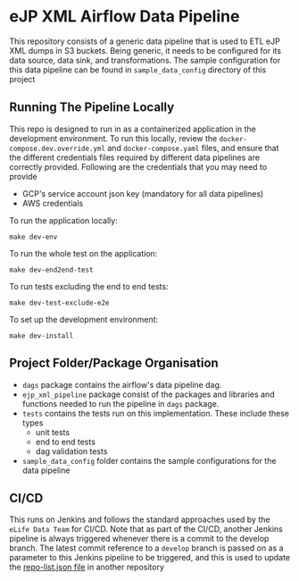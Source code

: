 # eJP XML Airflow Data Pipeline
This repository consists of a generic data pipeline that is used to ETL eJP XML dumps in S3 buckets.
Being generic, it needs to be configured for its data source, data sink, and transformations.
The sample configuration for this data pipeline can be found in `sample_data_config` directory of this project

## Running The Pipeline Locally
This repo is designed to run in as a containerized application in the development environment.
To run this locally, review the `docker-compose.dev.override.yml` and `docker-compose.yaml` files, and ensure that the different credentials files required by different data pipelines are correctly provided.
Following are the credentials that you may need to provide
- GCP's service account json key (mandatory for all data pipelines)
- AWS credentials

To run the application locally:

    make dev-env

To run the whole test on the application:
       
    make dev-end2end-test
 
To run tests excluding the end to end tests:

    make dev-test-exclude-e2e
 
To set up the development environment:

    make dev-install
 
 
## Project Folder/Package Organisation

- `dags` package contains the airflow's data pipeline dag. 
- `ejp_xml_pipeline` package consist of the packages and libraries and functions needed to run the pipeline in `dags` package.
- `tests` contains the tests run on this implementation. These include these types
  - unit tests
  - end to end tests
  - dag validation tests
- `sample_data_config` folder contains the sample configurations for the data pipeline
 
 
 ## CI/CD
 
 This runs on Jenkins and follows the standard approaches used by the `eLife Data Team` for CI/CD.
 Note that as part of the CI/CD, another Jenkins pipeline is always triggered whenever there is a commit to the develop branch. The latest commit reference to a `develop` branch is passed on as a parameter to this Jenkins pipeline to be triggered, and this is used to update the [repo-list.json file](https://github.com/elifesciences/data-hub-airflow-image/blob/develop/repo-list.json) in another repository
